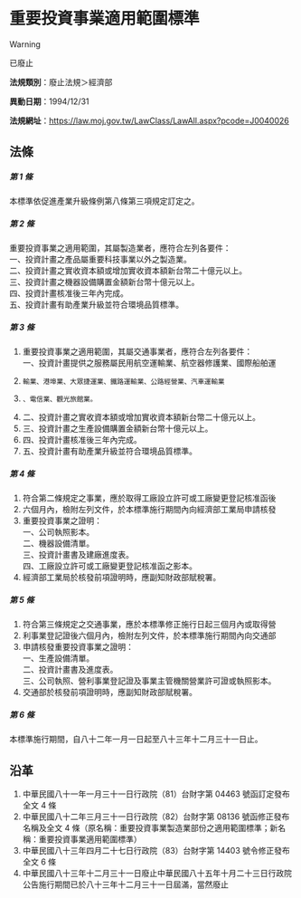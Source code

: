 # 重要投資事業適用範圍標準


> [!WARNING]
> 已廢止


**法規類別**：廢止法規＞經濟部

**異動日期**：1994/12/31  

**法規網址**：https://law.moj.gov.tw/LawClass/LawAll.aspx?pcode=J0040026



## 法條
##### 第 1 條
本標準依促進產業升級條例第八條第三項規定訂定之。

##### 第 2 條
重要投資事業之適用範圍，其屬製造業者，應符合左列各要件：  
一、投資計畫之產品屬重要科技事業以外之製造業。  
二、投資計畫之實收資本額或增加實收資本額新台幣二十億元以上。  
三、投資計畫之機器設備購置金額新台幣十億元以上。  
四、投資計畫核准後三年內完成。  
五、投資計畫有助產業升級並符合環境品質標準。

##### 第 3 條
1. 重要投資事業之適用範圍，其屬交通事業者，應符合左列各要件：  
一、投資計畫提供之服務屬民用航空運輸業、航空器修護業、國際船舶運
1.     輸業、港埠業、大眾捷運業、鐵路運輸業、公路經營業、汽車運輸業
1.     、電信業、觀光旅館業。
1. 二、投資計畫之實收資本額或增加實收資本額新台幣二十億元以上。
1. 三、投資計畫之生產設備購置金額新台幣十億元以上。
1. 四、投資計畫核准後三年內完成。
1. 五、投資計畫有助產業升級並符合環境品質標準。

##### 第 4 條
1. 符合第二條規定之事業，應於取得工廠設立許可或工廠變更登記核准函後
1. 六個月內，檢附左列文件，於本標準施行期間內向經濟部工業局申請核發
1. 重要投資事業之證明：  
一、公司執照影本。  
二、機器設備清單。  
三、投資計畫書及建廠進度表。  
四、工廠設立許可或工廠變更登記核准函之影本。
1. 經濟部工業局於核發前項證明時，應副知財政部賦稅署。

##### 第 5 條
1. 符合第三條規定之交通事業，應於本標準修正施行日起三個月內或取得營
1. 利事業登記證後六個月內，檢附左列文件，於本標準施行期間內向交通部
1. 申請核發重要投資事業之證明：  
一、生產設備清單。  
二、投資計畫書及進度表。  
三、公司執照、營利事業登記證及事業主管機關營業許可證或執照影本。
1. 交通部於核發前項證明時，應副知財政部賦稅署。

##### 第 6 條
本標準施行期間，自八十二年一月一日起至八十三年十二月三十一日止。

## 沿革
1. 中華民國八十一年一月三十一日行政院（81）台財字第 04463  號函訂定發布全文 4 條
1. 中華民國八十二年三月三十一日行政院（82）台財字第 08136  號函修正發布名稱及全文 4  條（原名稱：重要投資事業製造業部份之適用範圍標準；新名稱：重要投資事業適用範圍標準）
1. 中華民國八十三年四月二十七日行政院（83）台財字第 14403  號令修正發布全文 6 條
1. 中華民國八十三年十二月三十一日廢止中華民國八十五年十月二十三日行政院公告施行期間已於八十三年十二月三十一日屆滿，當然廢止
